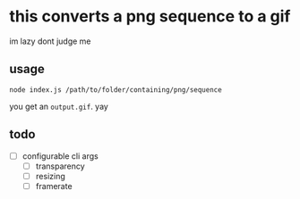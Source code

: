 # this converts a png sequence to a gif

im lazy dont judge me

## usage

```
node index.js /path/to/folder/containing/png/sequence
```

you get an `output.gif`. yay


## todo

- [ ] configurable cli args
    - [ ] transparency
    - [ ] resizing
    - [ ] framerate